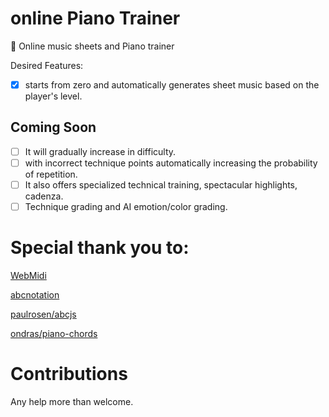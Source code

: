 # online Piano Trainer
:musical_keyboard: Online music sheets and Piano trainer

Desired Features:

- [x] starts from zero and automatically generates sheet music based on the player's level.
## Coming Soon
- [ ] It will gradually increase in difficulty.
- [ ] with incorrect technique points automatically increasing the probability of repetition.
- [ ] It also offers specialized technical training, spectacular highlights, cadenza.
- [ ] Technique grading and AI emotion/color grading.

# Special thank you to:

[WebMidi](https://github.com/djipco/webmidi)

[abcnotation](https://abcnotation.com)

[paulrosen/abcjs](https://github.com/paulrosen/abcjs)

[ondras/piano-chords](https://github.com/ondras/piano-chords)

# Contributions

Any help more than welcome.

